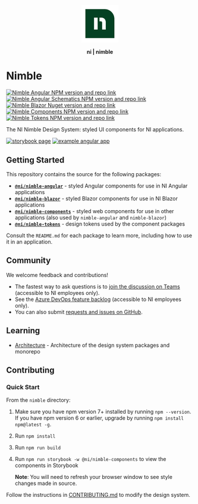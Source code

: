 <div align="center">
    <img src="docs/nimble-logo-icon.svg" width="100px"/>
    <p><b>ni | nimble</b></p>
</div>

# Nimble

[![Nimble Angular NPM version and repo link](https://img.shields.io/npm/v/@ni/nimble-angular.svg?label=@ni/nimble-angular)](https://www.npmjs.com/package/@ni/nimble-angular)
[![Nimble Angular Schematics NPM version and repo link](https://img.shields.io/npm/v/@ni/nimble-angular-schematics.svg?label=@ni/nimble-angular-schematics)](https://www.npmjs.com/package/@ni/nimble-angular-schematics)
[![Nimble Blazor Nuget version and repo link](https://img.shields.io/nuget/v/NimbleBlazor.svg?label=NimbleBlazor)](https://www.nuget.org/packages/NimbleBlazor)
[![Nimble Components NPM version and repo link](https://img.shields.io/npm/v/@ni/nimble-components.svg?label=@ni/nimble-components)](https://www.npmjs.com/package/@ni/nimble-components)
[![Nimble Tokens NPM version and repo link](https://img.shields.io/npm/v/@ni/nimble-tokens.svg?label=@ni/nimble-tokens)](https://www.npmjs.com/package/@ni/nimble-tokens)

The NI Nimble Design System: styled UI components for NI applications.

[![storybook page](https://img.shields.io/badge/storybook-white.svg?logo=storybook)](https://ni.github.io/nimble/storybook)
[![example angular app](https://img.shields.io/badge/example%20angular%20app-dd0031.svg?logo=angular)](https://ni.github.io/nimble/storybook/example-client-app)

## Getting Started

This repository contains the source for the following packages:

- **[`@ni/nimble-angular`](angular-workspace/projects/ni/nimble-angular/)** - styled Angular components for use in NI Angular applications
- **[`@ni/nimble-blazor`](packages/nimble-blazor/)** - styled Blazor components for use in NI Blazor applications
- **[`@ni/nimble-components`](packages/nimble-components/)** - styled web components for use in other applications (also used by `nimble-angular` and `nimble-blazor`)
- **[`@ni/nimble-tokens`](packages/nimble-tokens/)** - design tokens used by the component packages

Consult the `README.md` for each package to learn more, including how to use it in an application.

## Community

We welcome feedback and contributions!

- The fastest way to ask questions is to [join the discussion on Teams](https://teams.microsoft.com/l/team/19%3awo8vmMKMsHfltKXxc0bczZo-X4JlQSV5VxpaRJdh13k1%40thread.tacv2/conversations?groupId=9ee065d7-3898-4245-82f6-76e86084b8b1&tenantId=87ba1f9a-44cd-43a6-b008-6fdb45a5204e) (accessible to NI employees only). 
- See the [Azure DevOps feature backlog](https://dev.azure.com/ni/DevCentral/_backlogs/backlog/ASW%20SystemLink%20UI%20Component%20Working%20Group/Features) (accessible to NI employees only).
- You can also submit [requests and issues on GitHub](https://github.com/ni/nimble/issues).

## Learning

- [Architecture](docs/Architecture.md) - Architecture of the design system packages and monorepo

## Contributing

### Quick Start

From the `nimble` directory:

1. Make sure you have npm version 7+ installed by running `npm --version`. If you have npm version 6 or earlier, upgrade by running `npm install npm@latest -g`.
1. Run `npm install`
1. Run `npm run build`
1. Run `npm run storybook -w @ni/nimble-components` to view the components in Storybook

    **Note**: You will need to refresh your browser window to see style changes made in source.

Follow the instructions in [CONTRIBUTING.md](CONTRIBUTING.md) to modify the design system.
